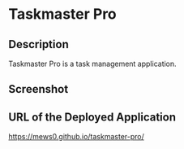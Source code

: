 # Taskmaster Pro

## Description
Taskmaster Pro is a task management application.

## Screenshot


## URL of the Deployed Application
https://mews0.github.io/taskmaster-pro/
